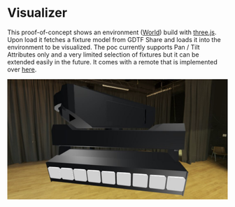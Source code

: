 # Visualizer

This proof-of-concept shows an environment ([World](https://oshifty.github.io/vision/classes/World.html)) build with [three.js](https://threejs.org). Upon load it fetches a fixture model from GDTF Share and loads it into the environment to be visualized. The poc currently supports Pan / Tilt Attributes only and a very limited selection of fixtures but it can be extended easily in the future. It comes with a remote that is implemented over [here](/src/routes/visualizer/remote).

![Robe Robin Tetra X inside of the visualizer](./poc-tetrax.png)
